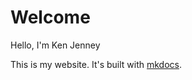 # Welcome

Hello, I'm Ken Jenney

This is my website. It's built with [mkdocs](https://www.mkdocs.org/getting-started/).
